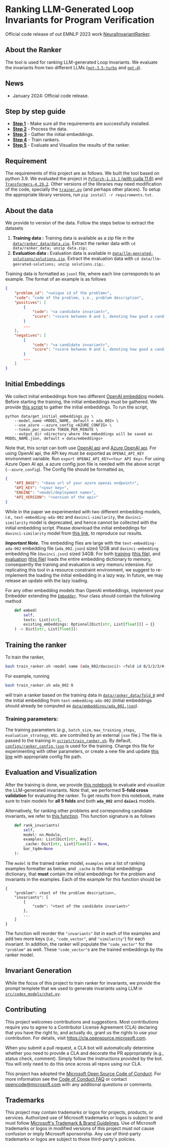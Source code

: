 # Ranking LLM-Generated Loop Invariants for Program Verification

Official code release of out EMNLP 2023 work [NeuralInvariantRanker](https://aclanthology.org/2023.findings-emnlp.614.pdf).


## About the Ranker
The tool is used for ranking LLM-generated Loop Invariants. We evaluate the invariants from two different LLMs ([`gpt-3.5-turbo`](data/llm-genrated-solutions/gpt-3.5/) and [`gpt-4`](data/llm-genrated-solutions/gpt-4/)). 




## News
- January 2024: Official code release. 

## Step by step guide
- [**Step 1**](#requirement) - Make sure all the requirements are successfully installed.  
- [**Step 2**](#about-the-data) - Process the data. 
- [**Step 3**](#initial-embeddings) - Gather the initial embeddings.
- [**Step 4**](#training-the-ranker) - Train rankers. 
- [**Step 5**](#evaluation-and-visualization) - Evaluate and Visualize the results of the ranker.


## Requirement
The requirements of this project are as follows. We built the tool based on python 3.9. We evaluated the project in [`PyTorch-1.13.1` (with cuda 11.6)](https://pytorch.org/get-started/previous-versions/#v1131) and [`Transformers-4.29.2`](https://github.com/huggingface/transformers/releases/tag/v4.29.2). Other versions of the libraries may need modification of the code, specially the [`trainer.py`](src/ranker/trainer.py) (and perhaps other places). To setup the appropriate library versions, run `pip install -r requirements.txt`. 

## About the data
We provide to version of the data. Follow the steps below to extract the datasets

1. **Training data :** Training data is available as a zip file in the [`data/ranker_data/data.zip`](data/ranker_data/data.zip). Extract the ranker data with `cd data/ranker_data; unzip data.zip;`
2. **Evaluation data :** Evaluation data is available in [`data/llm-genrated-solutions/solutions.zip`](data/llm-genrated-solutions/solutions.zip). Extract the evaluation data with `cd data/llm-genrated-solutions; unzip solutions.zip;`. 

Training data is formatted as `jsonl` file, where each line corresponds to an example. The format of an example is as follows
```json
{
    "problem_id": "<unique id of the problem>",
    "code": "code of the problem, i.e., problem description",
    "positives": [
        {
            "code": "<a candidate invariant>",
            "score": "<score between 0 and 1, denoting how good a candidate invariant is, higher is better.>"
        }
        ...
    ],
    "negatives": [
        {
            "code": "<a candidate invariant>",
            "score": "<score between 0 and 1, denoting how good a candidate invariant is, higher is better.>"
        }
        ...
    ]
}
```

<!-- ```json
{
    "problem_id": "ALIA-others__inc-array", 
    "code": "(set-logic ALIA)\n\n(synth-inv inv_fun ((x (Array Int Int))))\n\n(define-fun pre_fun ((x (Array Int Int))) Bool\n    (= 1 (select x 0)))\n(define-fun trans_fun ((x (Array Int Int)) (x! (Array Int Int))) Bool\n    (and (< (select x 0) 100) (= x! (store x 0 (+ (select x 0) 2)))))\n(define-fun post_fun ((x (Array Int Int))) Bool\n    (or (not (>= (select x 0) 100)) (= (select x 0) 101)))\n\n(inv-constraint inv_fun pre_fun trans_fun post_fun)\n\n(check-synth)\n\n",
    "positives": [
        {
            "code": "(define-fun inv_fun ((x (Array Int Int))) Bool (and (>= (select x 0) 1) (<= (select x 0) 101) (= (mod (select x 0) 2) 1)))", 
            "score": 1.0
        }
        ...
    ],
    "negatives": [
        {
            "code": "(define-fun inv_fun ((x (Array Int Int))) Bool (and (<= 1 (select x 0)) (<= (+ (select x 0) 2) 100) (= (mod (select x 0) 2) 1)))", 
            "score": 0.75
        }
        ...
    ]
}
``` -->


## Initial Embeddings
We collect initial embeddings from two different [OpenAI embedding](https://platform.openai.com/docs/guides/embeddings) models. Before starting the training, the initial embeddings must be gathered. We provide [this script](data/get_initial_embeddings.py) to gather the initial embeddings. To run the script, 
```
python data/get_initial_embeddings.py \
    --model_name <MODEL_NAME, default = ada_002> \
    --use_azure --azure_config <AZURE_CONFIG> \ 
    --token_per_minute TOKEN_PER_MINUTE \
    --output_dir <directory where the embeddings will be saved as MODEL_NAME.json, default = data/embeddings>
```
Note that, this script can both use [OpenAI api](https://github.com/openai/openai-python/releases/tag/v1.4.0) and [Azure OpenAI api](https://learn.microsoft.com/en-us/azure/ai-services/openai/overview). For using OpenAI api, the API key must be exported as `OPENAI_API_KEY` environment variable. Run `export OPENAI_API_KEY=<Your API Key>`. For using Azure Open AI api, a azure config json file is needed with the above script (`--azure_config`). The Config file should be formatted as, 
```json
{
    "API_BASE": "<base url of your azure openai endpoint>",
    "API_KEY": "<your key>",
    "ENGINE": "<model/deployment name>",
    "API_VERSION": "<version of the api>"
}
```
While in the paper we experimented with two different embedding models, _i.e.,_ `text-embedding-ada-002` and `davinci-similarity`, the `davinci-similarity` model is deprecated, and hence cannot be collected with the initial embedding script. Please download the initial embeddings for `davinci-similarity` model from [this link](https://zenodo.org/records/10558705), to reproduce our results. 

***Important Note.*** The embedding files are large with the `text-embedding-ada-002` embedding file (`ada_002.json`) sized 12GB and `davinci-embedding` embedding file (`davinci.json`) sized 34GB. For both [training](#training-the-ranker) ([this file](src/ranker/main.py#L201)), and [evaluation](#evaluation-and-visualization) ([this file](data/gather_metrics.ipynb#L50)) loads the entire embedding dictionary to memory, consequently the training and evaluation is very memoru intensive. For replicating this tool in a resource constraint environment, we suggest to re-implement the loading the initial embedding in a lazy way. In future, we may release an update with the lazy loading. 

For any other embedding models than OpenAI embeddings, implement your Embedder extending the [`Embedder`](data/get_initial_embeddings.py#L30). Your class should contain the following method 
```py
    def embed(
        self, 
        texts: List[str], 
        existing_embeddings: Optional[Dict[str, List[float]]] = {}
    ) -> Dict[str, List[float]]:
```

## Training the ranker
To train the ranker, 
```sh
bash train_ranker.sh <model name (ada_002/davinci)> <fold id 0/1/2/3/4>
```
For example, running
```sh
bash train_ranker.sh ada_002 0
```
will train a ranker based on the training data in [`data/ranker_data/fold_0`](data/ranker_data/fold_0) and the initial embedding from `text-embedding-ada-002` (initial embeddings should already be computed as [`data/embeddings/ada_002.json`](data/embeddings/ada_002.json)).

### Training parameters:
The training parameters (_e.g.,_ `batch_size`, `max_training_steps`, `evaluation_strategy`, etc. are controlled by an external `json` file.) The file is passed to the training in [`script/train_ranker.sh`](script/train_ranker.sh). By default, [`configs/ranker_config.json`](configs/ranker_config.json) is used for the training. Change this file for experimenting with other parameters, or create a new file and update [this line](script/train_ranker.sh#L25) with appropriate config file path. 

## Evaluation and Visualization
After the training is done, we provide [this notebook](data/gather_metrics.ipynb) to evaluate and visualize the LLM-generated invariants. Note that, we performed **5-fold cross validation** for evaluating the ranker. To get results from this notebook, make sure to train models for **all 5 folds** and both **`ada_002`** amd **`dainci`** models. 

Alternatively, for ranking other problems and corresponding candidate invariants, we refer to [this function](src/ranker/ranker.py#L76). This function signature is as follows
```py
    def rank_invariants(
        self, 
        model: nn.Module,
        examples: List[Dict[str, Any]],
        _cache: Dict[str, List[float]] = None,
        bar_tqdm=None
    ):
```
The `model` is the trained ranker model, `examples` are a list of ranking examples formatter as below, and `_cache` is the initial embeddings dictionary, that **must** contain the initial embeddings for the problem and invariants in the examples. Each of the example for this function should be
```
{
    "problem": <text of the problem description>,
    "invariants": [
        {
            "code": "<text of the candidate invariant>"
        },
        ...
    ]
}
```
The function will reorder the `"invariants"` list in each of the examples and add two more keys (_i.e.,_ `"code_vector"`, and `"similarity"`) for each invariant. In addition, the ranker will populate the `"code_vector"` for the `"problem"` as well. These `"code_vector"`s are the trained embeddings by the ranker model. 

## Invariant Generation
While the focus of this project to train ranker for invariants, we provide the prompt templete that we used to generate invariants using LLM in [`src/codex_models/chat.py`](src/codex_models/chat.py#L98). 

## Contributing

This project welcomes contributions and suggestions.  Most contributions require you to agree to a
Contributor License Agreement (CLA) declaring that you have the right to, and actually do, grant us
the rights to use your contribution. For details, visit https://cla.opensource.microsoft.com.

When you submit a pull request, a CLA bot will automatically determine whether you need to provide
a CLA and decorate the PR appropriately (e.g., status check, comment). Simply follow the instructions
provided by the bot. You will only need to do this once across all repos using our CLA.

This project has adopted the [Microsoft Open Source Code of Conduct](https://opensource.microsoft.com/codeofconduct/).
For more information see the [Code of Conduct FAQ](https://opensource.microsoft.com/codeofconduct/faq/) or
contact [opencode@microsoft.com](mailto:opencode@microsoft.com) with any additional questions or comments.

## Trademarks

This project may contain trademarks or logos for projects, products, or services. Authorized use of Microsoft 
trademarks or logos is subject to and must follow 
[Microsoft's Trademark & Brand Guidelines](https://www.microsoft.com/en-us/legal/intellectualproperty/trademarks/usage/general).
Use of Microsoft trademarks or logos in modified versions of this project must not cause confusion or imply Microsoft sponsorship.
Any use of third-party trademarks or logos are subject to those third-party's policies.
